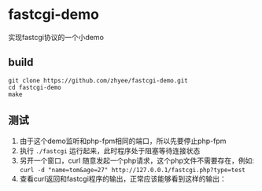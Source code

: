 # fastcgi-demo
实现fastcgi协议的一个小demo

## build

```shell
git clone https://github.com/zhyee/fastcgi-demo.git
cd fastcgi-demo
make
```

## 测试
1. 由于这个demo监听和php-fpm相同的端口，所以先要停止php-fpm
2. 执行 `./fastcgi` 运行起来，此时程序处于阻塞等待连接状态
3. 另开一个窗口，curl 随意发起一个php请求，这个php文件不需要存在，例如:
 `curl -d "name=tom&age=27" http://127.0.0.1/fastcgi.php?type=test`
4. 查看curl返回和fastcgi程序的输出，正常应该能够看到这样的输出：
```

```
